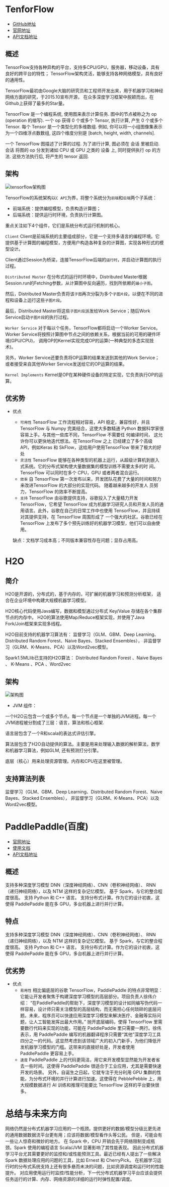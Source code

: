 
# TenforFlow

* [GitHub地址](https://github.com/tensorflow/tensorflow)
* [官网地址](https://www.tensorflow.org/)
* [API文档地址](https://www.tensorflow.org/api_docs/)

## 概述
TensorFlow支持各种异构的平台，支持多CPU/GPU，服务器，移动设备，具有良好的跨平台的特性；
TensorFlow架构灵活，能够支持各种网络模型，具有良好的通用性。

TensorFlow最初由Google大脑的研究员和工程师开发出来，用于机器学习和神经网络方面的研究，于2015.10宣布开源，
在众多深度学习框架中脱颖而出，在Github上获得了最多的Star量。

TensorFlow 是一个编程系统, 使用图来表示计算任务. 图中的节点被称之为 op (operation 的缩写). 一个 op 获得 0 个或多个 Tensor, 执行计算, 产生 0 个或多个 Tensor. 
每个 Tensor 是一个类型化的多维数组. 例如, 你可以将一小组图像集表示为一个四维浮点数数组, 这四个维度分别是 [batch, height, width, channels].

一个 TensorFlow 图描述了计算的过程. 为了进行计算, 图必须在 会话 里被启动. 会话 将图的 op 分发到诸如 CPU 或 GPU 之类的 设备 上, 同时提供执行 op 的方法. 
这些方法执行后, 将产生的 tensor 返回. 

## 架构

![tensorflow架构图](https://upload-images.jianshu.io/upload_images/2254249-bf86142555d23538.png?imageMogr2/auto-orient/strip%7CimageView2/2/w/629)

TensorFlow的系统架构以`C API`为界，将整个系统分为`前端`和`后端`两个子系统：

- 前端系统：提供编程模型，负责构造计算图；
- 后端系统：提供运行时环境，负责执行计算图。

重点关注如下4个组件，它们是系统分布式运行机制的核心。

`Client`
Client是前端系统的主要组成部分，它是一个支持多语言的编程环境。它提供基于计算图的编程模型，方便用户构造各种复杂的计算图，实现各种形式的模型设计。

Client通过Session为桥梁，连接TensorFlow后端的`运行时`，并启动计算图的执行过程。

`Distributed Master`
在分布式的运行时环境中，Distributed Master根据Session.run的Fetching参数，从计算图中反向遍历，找到所依赖的`最小子图`。

然后，Distributed Master负责将该`子图`再次分裂为多个`子图片段`，以便在不同的进程和设备上运行这些`子图片段`。

最后，Distributed Master将这些`子图片段`派发给Work Service；随后Work Service启动`子图片段`的执行过程。

`Worker Service`
对于每以个任务，TensorFlow都将启动一个Worker Service。Worker Service将按照计算图中节点之间的依赖关系，根据当前的可用的硬件环境(GPU/CPU)，
调用OP的Kernel实现完成OP的运算(一种典型的多态实现技术)。

另外，Worker Service还要负责将OP运算的结果发送到其他的Work Service；或者接受来自其他Worker Service发送给它的OP运算的结果。

`Kernel Implements` Kernel是OP在某种硬件设备的特定实现，它负责执行OP的运算。


## 优劣势
* 优点
    - `可用性`
TensorFlow 工作流程相对容易，API 稳定，兼容性好，并且 TensorFlow 与 Numpy 完美结合，这使大多数精通 Python 数据科学家很容易上手。与其他一些库不同，TensorFlow 不需要任 何编译时间， 这允许你可以更快地迭代想法。在TensorFlow 之上 已经建立了多个高级 API，例如Keras 和 SkFlow，这给用户使用TensorFlow 带来了极大的好处
    - `灵活性`
TensorFlow 能够在各种类型的机器上运行，从超级计算机到嵌入式系统。它的分布式架构使大量数据集的模型训练不需要太多的时 间。TensorFlow 可以同时在多个 CPU，GPU 或者两者混合运行。
    - `效率`
自 TensorFlow 第一次发布以来，开发团队花费了大量的时间和努力 来改进TensorFlow 的大部分的实现代码。 随着越来越多的开发人 员努力，TensorFlow 的效率不断提高。
    - `支持`
TensorFlow 由谷歌提供支持，谷歌投入了大量精力开发 TensorFlow，它希望 TensorFlow 成为机器学习研究人员和开发人员的通用语言。此外，谷歌在自己的日常工作中也使用 TensorFlow，并且持续对其提供支持，在 TensorFlow 周围形成了 一个强大的社区。谷歌已经在 TensorFlow 上发布了多个预先训练好的机器学习模型，他们可以自由使用。

  缺点：文档学习成本高；不同版本兼容性存在问题；显存占用高。






# H2O

## 简介
H2O是开源的，分布式的，基于内存的，可扩展的机器学习和预测分析框架，
适合在企业环境中构建大规模机器学习模型。

H2O核心代码使用Java编写，数据和模型通过分布式 Key/Value 存储在各个集群节点的内存中。
H2O的算法使用Map/Reduce框架实现，并使用了Java Fork/Join框架来实现多线程。

H2O目前支持的机器学习算法有：
监督学习（GLM、GBM、Deep Learning、Distributed Random Forest、Naive Bayes、Stacked Ensembles），
非监督学习（GLRM、K-Means、PCA）以及Word2vec模型。

Spark1.5MLlib已支持的H2O算法：
Distributed Random Forest 、Naive Bayes 、 K-Means 、PCA 、Word2vec

## 架构
![架构图](http://docs.h2o.ai/h2o/latest-stable/h2o-docs/_images/h2o_stack.png)
* JVM 组件：

一个H2O云包含一个或多个节点。每一个节点是一个单独的JVM进程。每一个JVM进程被分割成了三层：语言，算法和核心框架.

语言层包含了一个R和scala的表达式评估引擎。

算法层包含了H2O自动提供的算法。主要是用来处理输入数据的解析算法，数学和机器学习算法，例如GLM, 还有预测打分引擎。

底层（核心）用来处理资源管理。内存和CPU在这里被管理。

## 支持算法列表
监督学习（GLM、GBM、Deep Learning、Distributed Random Forest、Naive Bayes、Stacked Ensembles），
非监督学习（GLRM、K-Means、PCA）以及Word2vec模型。




# PaddlePaddle(百度)

* [官网地址](http://paddlepaddle.org/)
* [使用文档](http://www.paddlepaddle.org/docs/develop/documentation/zh/getstarted/index_cn.html)
* [API文档地址](http://www.paddlepaddle.org/docs/develop/api/en/overview.html)

##  概述
支持多种深度学习模型 DNN（深度神经网络）、CNN（卷积神经网络）、 RNN（递归神经网络），以及 NTM 这样的复杂记忆模型。
基于 Spark，与它的整合程度很高。
支持 Python 和 C++ 语言。
支持分布式计算。作为它的设计初衷，这使得 PaddlePaddle 能在多 GPU，多台机器上进行并行计算。

## 特点
支持多种深度学习模型 DNN（深度神经网络）、CNN（卷积神经网络）、 RNN（递归神经网络），以及 NTM 这样的复杂记忆模型。
基于 Spark，与它的整合程度很高。
支持 Python 和 C++ 语言。
支持分布式计算。作为它的设计初衷，这使得 PaddlePaddle 能在多 GPU，多台机器上进行并行计算。

## 优劣势
* 优点
    - `易用性`
相比偏底层的谷歌 TensorFlow，PaddlePaddle 的特点非常明显：它能让开发者聚焦于构建深度学习模型的高层部分。项目负责人徐伟介绍：
“在PaddlePaddle的帮助下，深度学习模型的设计如同编写伪代码一样容易，设计师只需关注模型的高层结构，而无需担心任何琐碎的底层问题。未来，程序员可以快速应用深度学习模型来解决医疗、金融等实际问题，让人工智能发挥出最大作用。”
抛开底层编码，使得 TensorFlow 里需要数行代码来实现的功能，可能在 PaddlePaddle 里只需要一两行。徐伟表示，用 PaddlePaddle 编写的机器翻译程序只需要“其他”深度学习工具四分之一的代码。这显然考虑到该领域广大的初入门新手，为他们降低开发机器学习模型的门槛。这带来的直接好处是，开发者使用 PaddlePaddle 更容易上手。
    - `速度`
PaddlePaddle 上的代码更简洁，用它来开发模型显然能为开发者省去一些时间。这使得 PaddlePaddle 很适合于工业应用，尤其是需要快速开发的场景。
另外，自诞生之日起，它就专注于充分利用 GPU 集群的性能，为分布式环境的并行计算进行加速。这使得在 PebblePebble 上，用大规模数据进行 AI 训练和推理可能要比 TensorFlow 这样的平台要快很多。


# 总结与未来方向
网络仍然是分布式机器学习应用的一个瓶颈。提供更好的数据/模型分级比更先进的通用数据数据流平台更有用；应该将数据/模型看作头等公民。
但是，可能会有一些让人惊奇和微妙的地方。
在 Spark 中，CPU 开销会先于网络限制变成瓶颈。Spark 使用的编程语言 Scala/JVM 显著影响了其性能表现。
因此分布式机器学习平台尤其需要更好的监控和/或性能预测工具。最近已经有人提出了一些解决 Spark 数据处理应用的问题的工具，比如 Ernest 和 CherryPick。
在机器学习运行时的分布式系统支持上还有很多悬而未决的问题，比如资源调度和运行时的性能提升。
对应用使用运行时监控/性能分析，下一代分布式机器学习平台应该会提供任务运行的计算、内存、网络资源的详细的运行时弹性配置/调度。
